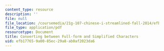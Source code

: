 ```yaml
---
content_type: resource
description: ''
file: null
file_location: /coursemedia/21g-107-chinese-i-streamlined-fall-2014/efb177659a0085ec29a8ab0af2023da6_MIT21G_107F14_Coverting.pdf
file_type: application/pdf
resourcetype: Document
title: Converting between Full-form and Simplified Characters
uid: efb17765-9a00-85ec-29a8-ab0af2023da6
---
```


